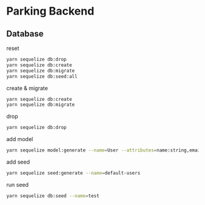 # Parking Backend

## Database

reset

```bash
yarn sequelize db:drop
yarn sequelize db:create
yarn sequelize db:migrate
yarn sequelize db:seed:all
```

create & migrate

```bash
yarn sequelize db:create
yarn sequelize db:migrate
```

drop

```bash
yarn sequelize db:drop
```

add model

```bash
yarn sequelize model:generate --name=User --attributes=name:string,email:string
```

add seed

```bash
yarn sequelize seed:generate --name=default-users
```

run seed

```bash
yarn sequelize db:seed --name=test
```
